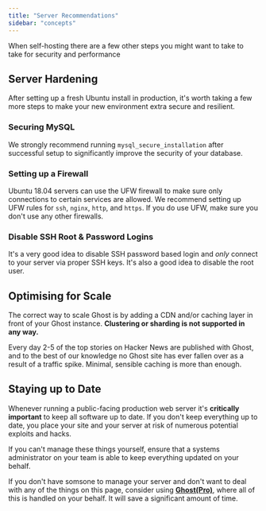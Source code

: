 ```yaml
---
title: "Server Recommendations"
sidebar: "concepts"
---
```


When self-hosting there are a few other steps you might want to take to take for security and performance

## Server Hardening

After setting up a fresh Ubuntu install in production, it's worth taking a few more steps to make your new environment extra secure and resilient.

### Securing MySQL

We strongly recommend running `mysql_secure_installation` after successful setup to significantly improve the security of your database.

### Setting up a Firewall

Ubuntu 18.04 servers can use the UFW firewall to make sure only connections to certain services are allowed. We recommend setting up UFW rules for `ssh`, `nginx`, `http`, and `https`. If you do use UFW, make sure you don't use any other firewalls.

### Disable SSH Root & Password Logins

It's a very good idea to disable SSH password based login and *only* connect to your server via proper SSH keys. It's also a good idea to disable the root user. 


## Optimising for Scale

The correct way to scale Ghost is by adding a CDN and/or caching layer in front of your Ghost instance. **Clustering or sharding is not supported in any way.** 

Every day 2-5 of the top stories on Hacker News are published with Ghost, and to the best of our knowledge no Ghost site has ever fallen over as a result of a traffic spike. Minimal, sensible caching is more than enough.


## Staying up to Date

Whenever running a public-facing production web server it's **critically important** to keep all software up to date. If you don't keep everything up to date, you place your site and your server at risk of numerous potential exploits and hacks.

If you can't manage these things yourself, ensure that a systems administrator on your team is able to keep everything updated on your behalf.

If you don't have somsone to manage your server and don't want to deal with any of the things on this page, consider using **[Ghost(Pro)](https://ghost.org/pricing)**, where all of this is handled on your behalf. It will save a significant amount of time.
